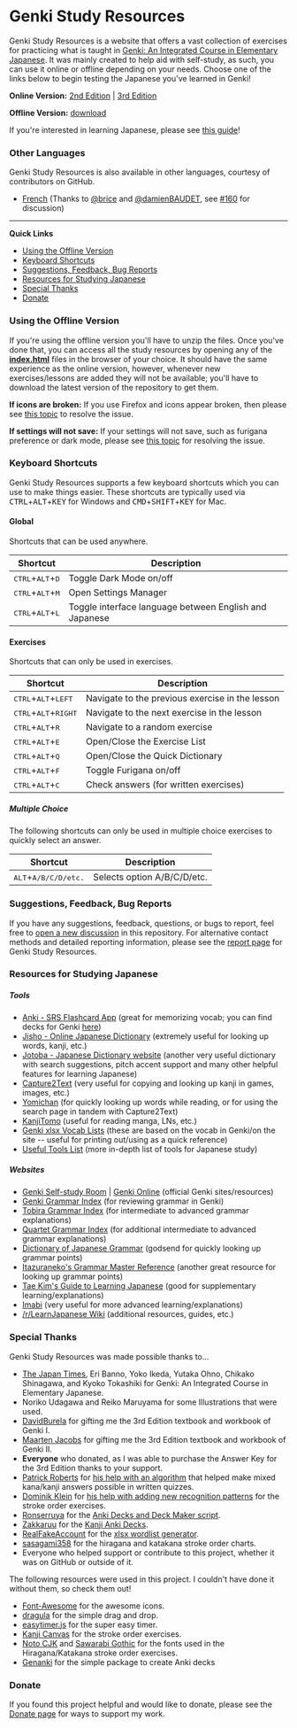 ﻿# Genki Study Resources
Genki Study Resources is a website that offers a vast collection of exercises for practicing what is taught in [Genki: An Integrated Course in Elementary Japanese](http://genki.japantimes.co.jp/index_en). It was mainly created to help aid with self-study, as such, you can use it online or offline depending on your needs. Choose one of the links below to begin testing the Japanese you've learned in Genki!


**Online Version:** [2nd Edition](https://kaloodinaz.github.io/genki-study-resources/) | [3rd Edition](https://kaloodinaz.github.io/genki-study-resources/lessons-3rd/)

**Offline Version:** [download](https://github.com/kaloodinaz/genki-study-resources/archive/master.zip)

If you're interested in learning Japanese, please see [this guide](https://kaloodinaz.github.io/genki-study-resources/help/japanese-guide/)!

### Other Languages

Genki Study Resources is also available in other languages, courtesy of contributors on GitHub.

- [French](https://github.com/brice/genki-study-resources-fr) (Thanks to [@brice](https://github.com/brice) and [@damienBAUDET](https://github.com/damienBAUDET), see [#160](https://github.com/kaloodinaz/genki-study-resources/discussions/160) for discussion)

-----

**Quick Links**
- [Using the Offline Version](#using-the-offline-version)
- [Keyboard Shortcuts](#keyboard-shortcuts)
- [Suggestions, Feedback, Bug Reports](#suggestions-feedback-bug-reports)
- [Resources for Studying Japanese](#resources-for-studying-japanese)
- [Special Thanks](#special-thanks)
- [Donate](#donate)


### Using the Offline Version
If you're using the offline version you'll have to unzip the files. Once you've done that, you can access all the study resources by opening any of the [**index.html**](https://i62.servimg.com/u/f62/18/21/41/30/captur11.png) files in the browser of your choice. It should have the same experience as the online version, however, whenever new exercises/lessons are added they will not be available; you'll have to download the latest version of the repository to get them.

**If icons are broken:** If you use Firefox and icons appear broken, then please see [this topic](https://kaloodinaz.github.io/genki-study-resources/help/broken-icons/) to resolve the issue.

**If settings will not save:** If your settings will not save, such as furigana preference or dark mode, please see [this topic](https://kaloodinaz.github.io/genki-study-resources/help/stuck-loading/) for resolving the issue.


### Keyboard Shortcuts
Genki Study Resources supports a few keyboard shortcuts which you can use to make things easier. These shortcuts are typically used via <kbd>CTRL</kbd>+<kbd>ALT</kbd>+<kbd>KEY</kbd> for Windows and <kbd>CMD</kbd>+<kbd>SHIFT</kbd>+<kbd>KEY</kbd> for Mac.

#### Global
Shortcuts that can be used anywhere.

| Shortcut | Description |
| -------- | ----------- |
| <kbd>CTRL</kbd>+<kbd>ALT</kbd>+<kbd>D</kbd> | Toggle Dark Mode on/off |
| <kbd>CTRL</kbd>+<kbd>ALT</kbd>+<kbd>M</kbd> | Open Settings Manager |
| <kbd>CTRL</kbd>+<kbd>ALT</kbd>+<kbd>L</kbd> | Toggle interface language between English and Japanese |

#### Exercises
Shortcuts that can only be used in exercises.

| Shortcut | Description |
| -------- | ----------- |
| <kbd>CTRL</kbd>+<kbd>ALT</kbd>+<kbd>LEFT</kbd> | Navigate to the previous exercise in the lesson |
| <kbd>CTRL</kbd>+<kbd>ALT</kbd>+<kbd>RIGHT</kbd> | Navigate to the next exercise in the lesson |
| <kbd>CTRL</kbd>+<kbd>ALT</kbd>+<kbd>R</kbd> | Navigate to a random exercise |
| <kbd>CTRL</kbd>+<kbd>ALT</kbd>+<kbd>E</kbd> | Open/Close the Exercise List |
| <kbd>CTRL</kbd>+<kbd>ALT</kbd>+<kbd>Q</kbd> | Open/Close the Quick Dictionary |
| <kbd>CTRL</kbd>+<kbd>ALT</kbd>+<kbd>F</kbd> | Toggle Furigana on/off |
| <kbd>CTRL</kbd>+<kbd>ALT</kbd>+<kbd>C</kbd> | Check answers (for written exercises) |

##### Multiple Choice
The following shortcuts can only be used in multiple choice exercises to quickly select an answer.

| Shortcut | Description |
| -------- | ----------- |
| <kbd>ALT</kbd>+<kbd>A/B/C/D/etc.</kbd> | Selects option A/B/C/D/etc. |


### Suggestions, Feedback, Bug Reports
If you have any suggestions, feedback, questions, or bugs to report, feel free to [open a new discussion](https://github.com/kaloodinaz/genki-study-resources/discussions) in this repository. For alternative contact methods and detailed reporting information, please see the [report page](https://kaloodinaz.github.io/genki-study-resources/report/) for Genki Study Resources.


### Resources for Studying Japanese

##### Tools
- [Anki - SRS Flashcard App](https://apps.ankiweb.net/) (great for memorizing vocab; you can find decks for Genki [here](https://kaloodinaz.github.io/genki-study-resources/help/anki-decks/))
- [Jisho - Online Japanese Dictionary](http://jisho.org/) (extremely useful for looking up words, kanji, etc.)
- [Jotoba - Japanese Dictionary website](https://jotoba.de/) (another very useful dictionary with search suggestions, pitch accent support and many other helpful features for learning Japanese)
- [Capture2Text](http://capture2text.sourceforge.net/) (very useful for copying and looking up kanji in games, images, etc.)
- [Yomichan](https://foosoft.net/projects/yomichan/) (for quickly looking up words while reading, or for using the search page in tandem with Capture2Text)
- [KanjiTomo](https://www.kanjitomo.net/) (useful for reading manga, LNs, etc.)
- [Genki xlsx Vocab Lists](https://github.com/kaloodinaz/genki-study-resources/tree/master/resources/tools/wordlist_E-J) (these are based on the vocab in Genki/on the site -- useful for printing out/using as a quick reference)
- [Useful Tools List](https://kaloodinaz.github.io/genki-study-resources/help/japanese-guide/#tools) (more in-depth list of tools for Japanese study)

##### Websites
- [Genki Self-study Room](https://genki3.japantimes.co.jp/en/student/) | [Genki Online](https://genki3.japantimes.co.jp/) (official Genki sites/resources)
- [Genki Grammar Index](https://kaloodinaz.github.io/genki-study-resources/lessons-3rd/appendix/grammar-index/) (for reviewing grammar in Genki)
- [Tobira Grammar Index](https://kaloodinaz.github.io/tobira-study-resources/lessons/appendix/grammar-index/) (for intermediate to advanced grammar explanations)
- [Quartet Grammar Index](https://kaloodinaz.github.io/quartet-study-resources/lessons/appendix/grammar-index/) (for additional intermediate to advanced grammar explanations)
- [Dictionary of Japanese Grammar](https://core6000.neocities.org/dojg/) (godsend for quickly looking up grammar points)
- [Itazuraneko's Grammar Master Reference](https://kenrick95.github.io/itazuraneko/grammar/masterreference) (another great resource for looking up grammar points)
- [Tae Kim's Guide to Learning Japanese](http://www.guidetojapanese.org/learn/) (good for supplementary learning/explanations)
- [Imabi](http://www.imabi.net/) (very useful for more advanced learning/explanations)
- [/r/LearnJapanese Wiki](https://www.reddit.com/r/LearnJapanese/wiki/index) (additional resources, guides, etc.)


### Special Thanks
Genki Study Resources was made possible thanks to...
- [The Japan Times](https://bookclub.japantimes.co.jp/en/), Eri Banno, Yoko Ikeda, Yutaka Ohno, Chikako Shinagawa, and Kyoko Tokashiki for Genki: An Integrated Course in Elementary Japanese.
- Noriko Udagawa and Reiko Maruyama for some Illustrations that were used.
- [DavidBurela](https://github.com/DavidBurela) for gifting me the 3rd Edition textbook and workbook of Genki I.
- [Maarten Jacobs](https://github.com/maartenJacobs) for gifting me the 3rd Edition textbook and workbook of Genki II.
- **Everyone** who donated, as I was able to purchase the Answer Key for the 3rd Edition thanks to your support.
- [Patrick Roberts](https://github.com/patrickroberts) for [his help with an algorithm](https://stackoverflow.com/a/59337819/12502093) that helped make mixed kana/kanji answers possible in written quizzes.
- [Dominik Klein](https://github.com/asdfjkl) for [his help with adding new recognition patterns](https://github.com/asdfjkl/kanjicanvas/issues/1) for the stroke order exercises.
- [Ronserruya](https://github.com/Ronserruya) for the [Anki Decks and Deck Maker script](https://github.com/kaloodinaz/genki-study-resources/pull/89).
- [Zakkaruu](https://github.com/Zakkaruu) for the [Kanji Anki Decks](https://github.com/kaloodinaz/genki-study-resources/issues/192).
- [RealFakeAccount](https://github.com/RealFakeAccount) for the [xlsx wordlist generator](https://github.com/kaloodinaz/genki-study-resources/pull/109).
- [sasagami358](http://sasagami358.blog.fc2.com/blog-entry-593.html) for the hiragana and katakana stroke order charts.
- Everyone who helped support or contribute to this project, whether it was on GitHub or outside of it.

The following resources were used in this project. I couldn't have done it without them, so check them out!
- [Font-Awesome](https://github.com/FortAwesome/Font-Awesome) for the awesome icons.
- [dragula](https://github.com/bevacqua/dragula) for the simple drag and drop.
- [easytimer.js](https://github.com/albert-gonzalez/easytimer.js) for the super easy timer.
- [Kanji Canvas](https://github.com/asdfjkl/kanjicanvas) for the stroke order exercises.
- [Noto CJK](https://www.google.com/get/noto/help/cjk/) and [Sawarabi Gothic](https://fonts.google.com/specimen/Sawarabi+Gothic) for the fonts used in the Hiragana/Katakana stroke order exercises.
- [Genanki](https://github.com/kerrickstaley/genanki) for the simple package to create Anki decks

### Donate
If you found this project helpful and would like to donate, please see the [Donate page](https://kaloodinaz.github.io/genki-study-resources/donate/) for ways to support my work.
